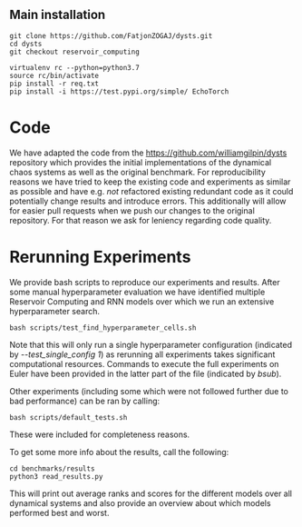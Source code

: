 ## Main installation
    git clone https://github.com/FatjonZOGAJ/dysts.git
    cd dysts
    git checkout reservoir_computing

    virtualenv rc --python=python3.7
    source rc/bin/activate
    pip install -r req.txt
    pip install -i https://test.pypi.org/simple/ EchoTorch

# Code
We have adapted the code from the https://github.com/williamgilpin/dysts repository which provides the initial implementations of the dynamical chaos systems as well as the original benchmark. 
For reproducibility reasons we have tried to keep the existing code and experiments as similar as possible and have e.g. *not* refactored existing redundant code as it could potentially  change results and introduce errors.
This additionally will allow for easier pull requests when we push our changes to the original repository. For that reason we ask for leniency regarding code quality.

# Rerunning Experiments

We provide bash scripts to reproduce our experiments and results.
After some manual hyperparameter evaluation we have identified multiple Reservoir Computing and RNN models over which we run an extensive hyperparameter search.

    bash scripts/test_find_hyperparameter_cells.sh

Note that this will only run a single hyperparameter configuration (indicated by _--test_single_config 1_) as rerunning all experiments takes significant computational resources.
Commands to execute the full experiments on Euler have been provided in the latter part of the file (indicated by _bsub_).

Other experiments (including some which were not followed further due to bad performance) can be ran by calling:

    bash scripts/default_tests.sh

These were included for completeness reasons.

To get some more info about the results, call the following:
    
    cd benchmarks/results
    python3 read_results.py

This will print out average ranks and scores for the different models over all dynamical systems and also provide an overview about which models performed best and worst.